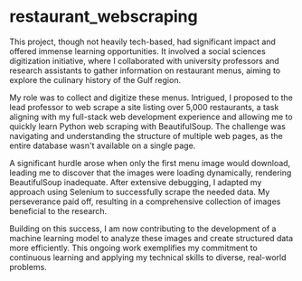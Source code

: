 # restaurant_webscraping

This project, though not heavily tech-based, had significant impact and offered immense learning opportunities. It involved a social sciences digitization initiative, where I collaborated with university professors and research assistants to gather information on restaurant menus, aiming to explore the culinary history of the Gulf region.

My role was to collect and digitize these menus. Intrigued, I proposed to the lead professor to web scrape a site listing over 5,000 restaurants, a task aligning with my full-stack web development experience and allowing me to quickly learn Python web scraping with BeautifulSoup. The challenge was navigating and understanding the structure of multiple web pages, as the entire database wasn't available on a single page.

A significant hurdle arose when only the first menu image would download, leading me to discover that the images were loading dynamically, rendering BeautifulSoup inadequate. After extensive debugging, I adapted my approach using Selenium to successfully scrape the needed data. My perseverance paid off, resulting in a comprehensive collection of images beneficial to the research.

Building on this success, I am now contributing to the development of a machine learning model to analyze these images and create structured data more efficiently. This ongoing work exemplifies my commitment to continuous learning and applying my technical skills to diverse, real-world problems.
